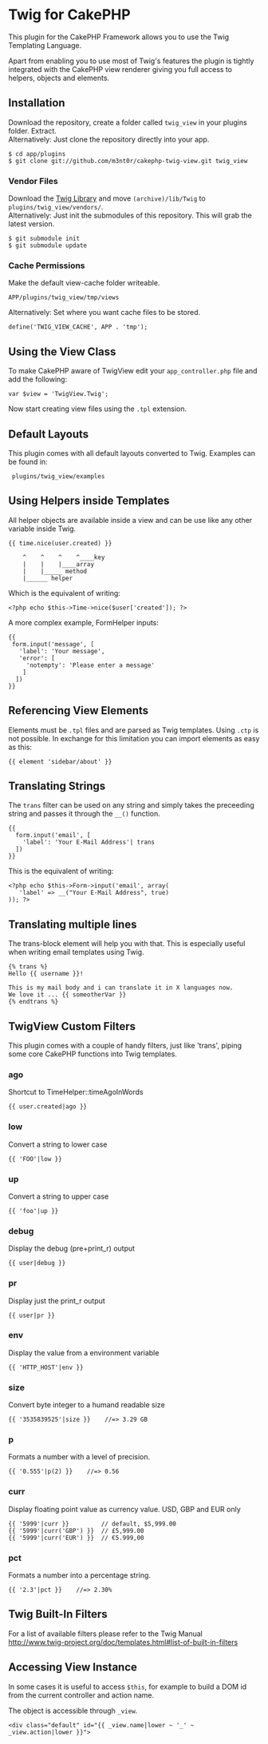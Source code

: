 # Twig for CakePHP

This plugin for the CakePHP Framework allows you to use the Twig Templating Language.

Apart from enabling you to use most of Twig's features the plugin is tightly integrated with 
the CakePHP view renderer giving you full access to helpers, objects and elements.

## Installation

Download the repository, create a folder called ```twig_view``` in your plugins folder. Extract.  
Alternatively: Just clone the repository directly into your app.

    $ cd app/plugins 
    $ git clone git://github.com/m3nt0r/cakephp-twig-view.git twig_view

### Vendor Files

Download the [Twig Library](http://www.twig-project.org/) and move ```(archive)/lib/Twig``` to ```plugins/twig_view/vendors/```.  
Alternatively: Just init the submodules of this repository. This will grab the latest version.

    $ git submodule init
    $ git submodule update

### Cache Permissions

Make the default view-cache folder writeable. 

    APP/plugins/twig_view/tmp/views

Alternatively: Set where you want cache files to be stored.

    define('TWIG_VIEW_CACHE', APP . 'tmp');

## Using the View Class

To make CakePHP aware of TwigView edit your ```app_controller.php``` file and add the following:

    var $view = 'TwigView.Twig';

Now start creating view files using the ```.tpl``` extension.

## Default Layouts

This plugin comes with all default layouts converted to Twig. Examples can be found in:

     plugins/twig_view/examples

## Using Helpers inside Templates

All helper objects are available inside a view and can be use like any other variable inside Twig.

    {{ time.nice(user.created) }}
    
        ^    ^    ^    ^____key
        |    |    |____array
        |    |_____ method
        |______ helper

Which is the equivalent of writing:

    <?php echo $this->Time->nice($user['created']); ?>

A more complex example, FormHelper inputs:

    {{
     form.input('message', [
       'label': 'Your message',
       'error': [
         'notempty': 'Please enter a message'
        ]
      ])
    }}

## Referencing View Elements

Elements must be ```.tpl``` files and are parsed as Twig templates. Using ```.ctp``` is not possible.
In exchange for this limitation you can import elements as easy as this:

    {{ element 'sidebar/about' }}

## Translating Strings

The ```trans``` filter can be used on any string and simply takes the preceeding string and 
passes it through the ```__()``` function. 

    {{
      form.input('email', [
        'label': 'Your E-Mail Address'| trans
      ])
    }}

This is the equivalent of writing:

    <?php echo $this->Form->input('email', array(
       'label' => __("Your E-Mail Address", true)
    )); ?>

## Translating multiple lines

The trans-block element will help you with that. This is especially useful when writing email 
templates using Twig.

    {% trans %}
    Hello {{ username }}!
    
    This is my mail body and i can translate it in X languages now.
    We love it ... {{ someotherVar }}
    {% endtrans %}

## TwigView Custom Filters

This plugin comes with a couple of handy filters, just like 'trans', piping some core CakePHP 
functions into Twig templates.

### ago

Shortcut to TimeHelper::timeAgoInWords

    {{ user.created|ago }}

### low

Convert a string to lower case

    {{ 'FOO'|low }}

### up

Convert a string to upper case

    {{ 'foo'|up }}

### debug

Display the debug (pre+print_r) output

    {{ user|debug }}

### pr

Display just the print_r output

    {{ user|pr }}

### env

Display the value from a environment variable

    {{ 'HTTP_HOST'|env }}

### size

Convert byte integer to a humand readable size

    {{ '3535839525'|size }}    //=> 3.29 GB

### p

Formats a number with a level of precision.

    {{ '0.555'|p(2) }}    //=> 0.56

### curr

Display floating point value as currency value. USD, GBP and EUR only

    {{ '5999'|curr }}         // default, $5,999.00 
    {{ '5999'|curr('GBP') }}  // £5,999.00
    {{ '5999'|curr('EUR') }}  // €5.999,00 

### pct

Formats a number into a percentage string.

    {{ '2.3'|pct }}    //=> 2.30%


## Twig Built-In Filters

For a list of available filters please refer to the Twig Manual  
http://www.twig-project.org/doc/templates.html#list-of-built-in-filters

## Accessing View Instance

In some cases it is useful to access ```$this```, for example to build a DOM id from 
the current controller and action name. 

The object is accessible through ```_view```. 

    <div class="default" id="{{ _view.name|lower ~ '_' ~ _view.action|lower }}">

